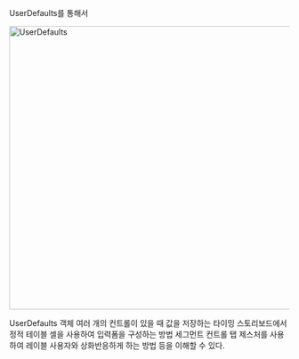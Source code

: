  UserDefaults를 통해서
 
 <img width="509" alt="UserDefaults" src="https://user-images.githubusercontent.com/50395024/64968827-c66e4c00-d8dd-11e9-98cc-1c00d371a7d9.png">

UserDefaults 객체
여러 개의 컨트롤이 있을 때 값을 저장하는 타이밍 
스토리보드에서 정적 테이블 셀을 사용하여 입력폼을 구성하는 방법
세그먼트 컨트롤
탭 제스처를 사용하여 레이블 사용자와 상화반응하게 하는 방법
등을 이해할 수 있다.
